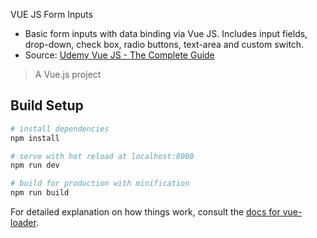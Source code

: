 VUE JS Form Inputs

- Basic form inputs with data binding via Vue JS.  Includes input fields, drop-down, check box, radio buttons, text-area and custom switch.
- Source: [Udemy Vue JS - The Complete Guide](https://www.udemy.com/vuejs-2-the-complete-guide/learn/v4/overview)

> A Vue.js project

## Build Setup

``` bash
# install dependencies
npm install

# serve with hot reload at localhost:8080
npm run dev

# build for production with minification
npm run build
```

For detailed explanation on how things work, consult the [docs for vue-loader](http://vuejs.github.io/vue-loader).
